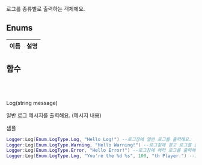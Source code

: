 
로그를 종류별로 출력하는 객체에요. 
## **Enums**

 **이름** | **설명** |
 --- | --- |
## **함수**

<br>
<br>
<br>
  Log(string message)

일반 로그 메시지를 출력해요. (메시지 내용) 

샘플 

```lua
Logger:Log(Enum.LogType.Log, "Hello Log!") --로그창에 일반 로그를 출력해요.
Logger:Log(Enum.LogType.Warning, "Hello Warning!") --로그창에 경고 로그를 출력해요.
Logger:Log(Enum.LogType.Error, "Hello Error!") --로그창에 에러 로그를 출력해요.
Logger:Log(Enum.LogType.Log, "You're the %d %s", 100, "th Player.") --로그창에 숫자와 문자열을 참조하는 메시지를 출력해요. (%d는 숫자, %s는 문자열을 참조하는 기호에요.)
```
